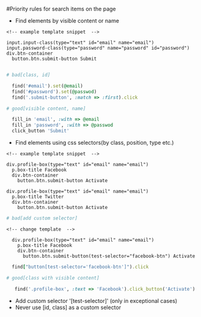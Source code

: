 #Priority rules for search items on the page
  -  Find elements by visible content or name

  ```slim
  <!-- example template snippet  -->

  input.input-class(type="text" id="email" name="email")
  input.password-class(type="password" name="password" id="password")
  div.btn-container
    button.btn.submit-button Submit
  ```

  ```Ruby

  # bad[class, id]

    find('#email').set(@email)
    find('#password').set(@passwod)
    find('.submit-button', :match => :first).click

  # good[visible content, name]

    fill_in 'email', :with => @email
    fill_in 'password', :with => @passwod
    click_button 'Submit'

  ```

  -  Find elements using css selectors(by class, position, type etc.)
  ```slim
  <!-- example template snippet  -->

  div.profile-box(type="text" id="email" name="email")
    p.box-title Facebook
    div.btn-container
      button.btn.submit-button Activate

  div.profile-box(type="text" id="email" name="email")
    p.box-title Twitter
    div.btn-container
      button.btn.submit-button Activate
  ```
  ```Ruby
  # bad[add custom selector]
  ```
  ```slim
  <!-- change template  -->

    div.profile-box(type="text" id="email" name="email")
      p.box-title Facebook
      div.btn-container
        button.btn.submit-button(test-selector="facebook-btn") Activate
  ```
  ```Ruby
    find["button[test-selector='facebook-btn']").click
  ```
  ```Ruby
  # good[class with visible content]

     find('.profile-box', :text => 'Facebook').click_button('Activate')

  ```
  - Add custom selector '[test-selector]' (only in exceptional cases)
  - Never use [id, class] as a custom selector
